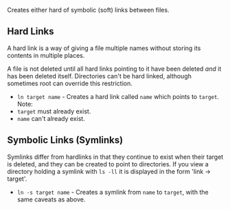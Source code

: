 Creates either hard of symbolic (soft) links between files.

## Hard Links

A hard link is a way of giving a file multiple names without storing its
contents in multiple places. 

A file is not deleted until all hard links pointing to it have been deleted
_and_ it has been deleted itself. Directories can't be hard linked, although
sometimes root can override this restriction.

* `ln target name` - Creates a hard link called `name` which points to
`target`. Note:
 * `target` must already exist.
 * `name` can't already exist.

## Symbolic Links (Symlinks)

Symlinks differ from hardlinks in that they continue to exist when their
target is deleted, and they can be created to point to directories. If you
view a directory holding a symlink with `ls -ll` it is displayed in the form
'link -> target'.

* `ln -s target name` - Creates a symlink from `name` to `target`, with the
same caveats as above. 
